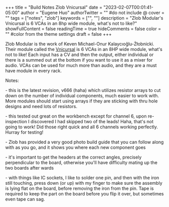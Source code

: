 +++
title = "Build Notes Zlob Vnicursal"
date = "2023-02-07T00:01:41-05:00"
author = "Eugene Huo"
authorTwitter = "" #do not include @
cover = ""
tags = ["notes", "zlob"]
keywords = ["", ""]
description = "Zlob Modular's Vnicursal is 6 VCAs in an 8hp wide module, what's not to like?"
showFullContent = false
readingTime = true
hideComments = false
color = "" #color from the theme settings
draft = false
+++

Zlob Modular is the work of Keven Michael-Onur Kalaycıoğlu-Żłobnicki. Their module called the [Vnicursal](https://zlobmodular.com/product/vnicursal-vca/) is 6 VCAs in an 8HP wide module, what's not to like! Each input has a CV and then the output, either individual or there is a summed out at the bottom if you want to use it as a mixer for audio. VCAs can be used for much more than audio, and they are a must have module in every rack.

Notes:

\- this is the latest revision, v666 (haha) which utilizes resistor arrays to cut down on the number of individual components, much easier to work with. More modules should start using arrays if they are sticking with thru hole designs and need lots of resistors.

\- this tested out great on the workbench except for channel 6, upon re-inspection I discovered I had skipped two of the leads! Haha, that's not going to work! Did those right quick and all 6 channels working perfectly. Hurray for testing!

\- Zlob has provided a very good photo build guide that you can follow along with as you go, and it shows you where each new component goes

\- it's important to get the headers at the correct angles, precisely perpendicular to the board, otherwise you'll have difficulty mating up the two boards after wards

\- with things like IC sockets, I like to solder one pin, and then with the iron still touching, press down (or up) with my finger to make sure the assembly is lying flat on the board, before removing the iron from the pin. Tape is required to keep the part on the board before you flip it over, but sometimes even tape can sag.

